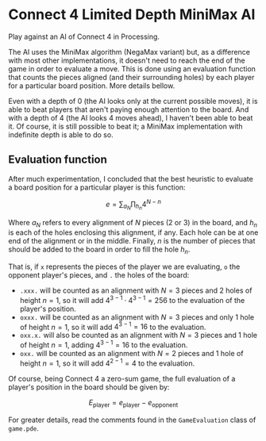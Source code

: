 # Connect 4 Limited Depth MiniMax AI

Play against an AI of Connect 4 in Processing.

The AI uses the MiniMax algorithm (NegaMax variant) but,
as a difference with most other implementations,
it doesn't need to reach the end of the game in order to evaluate a move.
This is done using an evaluation function
that counts the pieces aligned (and their surrounding holes)
by each player for a particular board position.
More details bellow.

Even with a depth of 0 (the AI looks only at the current possible moves),
it is able to beat players that aren't paying enough attention to the board.
And with a depth of 4 (the AI looks 4 moves ahead),
I haven't been able to beat it.
Of course, it is still possible to beat it; a MiniMax implementation
with indefinite depth is able to do so.

## Evaluation function

After much experimentation, I concluded that
the best heuristic to evaluate a board position
for a particular player is this function:

$$ e = \sum_{a_{N}}   \prod_{h_{n}} { 4^{N - n} } $$

Where $a_{N}$ refers to every alignment of $N$ pieces (2 or 3) in the board,
and $h_{n}$ is each of the holes enclosing this alignment, if any.
Each hole can be at one end of the alignment or in the middle.
Finally, $n$ is the number of pieces that should be added to the board
in order to fill the hole $h_{n}$.

That is, if `x` represents the pieces of the player we are evaluating,
`o` the opponent player's pieces,
and `.` the holes of the board:
- `.xxx.` will be counted as
an alignment with $N=3$ pieces and 2 holes of height $n=1$,
so it will add $4^{3 - 1} \cdot 4^{3 - 1} = 256$ to the evaluation
of the player's position.
- `oxxx.` will be counted as
an alignment with $N=3$ pieces and only 1 hole of height $n=1$,
so it will add $4^{3 - 1} = 16$ to the evaluation.
- `oxx.x.` will also be counted as
an alignment with $N=3$ pieces and 1 hole of height $n=1$,
adding $4^{3 - 1} = 16$ to the evaluation.
- `oxx.` will be counted as
an alignment with $N=2$ pieces and 1 hole of height $n=1$,
so it will add $4^{2 - 1} = 4$ to the evaluation.

Of course, being Connect 4 a zero-sum game,
the full evaluation of a player's position in the board
should be given by:

$$ E_{\mbox{player}} = e_{\mbox{player}} - e_{\mbox{opponent}} $$

For greater details, read the comments found in the
`GameEvaluation` class of `game.pde`.
